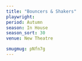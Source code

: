 ```yaml
---
title: "Bouncers & Shakers"
playwright:
period: Autumn
season: In House
season_sort: 30
venue: New Theatre

smugmug: pNfn7g
---
```

